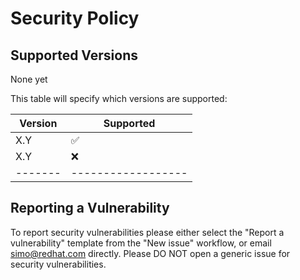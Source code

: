 # Security Policy

## Supported Versions

None yet

This table will specify which versions are supported:

| Version | Supported          |
| ------- | ------------------ |
| X.Y     | :white_check_mark: |
| X.Y     | :x:                |
| ------- | ------------------ |

## Reporting a Vulnerability

To report security vulnerabilities please either select the "Report
a vulnerability" template from the "New issue" workflow, or email
simo@redhat.com directly.
Please DO NOT open a generic issue for security vulnerabilities.

